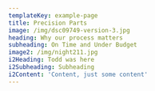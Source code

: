 ```yaml
---
templateKey: example-page
title: Precision Parts
image: /img/dsc09749-version-3.jpg
heading: Why our process matters
subheading: On Time and Under Budget
image2: /img/night211.jpg
i2Heading: Todd was here
i2Subheading: Subheading
i2Content: 'Content, just some content'
---
```


